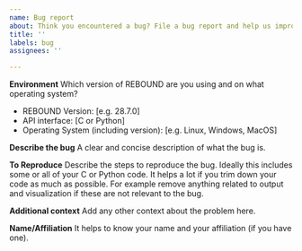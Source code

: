 ```yaml
---
name: Bug report
about: Think you encountered a bug? File a bug report and help us improve REBOUND.
title: ''
labels: bug
assignees: ''

---
```


**Environment**
Which version of REBOUND are you using and on what operating system?
 - REBOUND Version: [e.g. 28.7.0]
 - API interface: [C or Python]
 - Operating System (including version): [e.g. Linux, Windows, MacOS]

**Describe the bug**
A clear and concise description of what the bug is.

**To Reproduce**
Describe the steps to reproduce the bug. Ideally this includes some or all of your C or Python code. It helps a lot if you trim down your code as much as possible. For example remove anything related to output and visualization if these are not relevant to the bug. 

**Additional context**
Add any other context about the problem here.

**Name/Affiliation**
It helps to know your name and your affiliation (if you have one).
